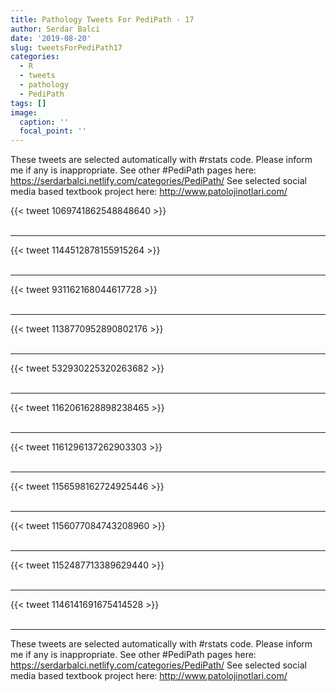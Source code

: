 ```yaml
---
title: Pathology Tweets For PediPath - 17
author: Serdar Balci
date: '2019-08-20'
slug: tweetsForPediPath17
categories:
  - R
  - tweets
  - pathology
  - PediPath
tags: []
image:
  caption: ''
  focal_point: ''
---
```



These tweets are selected automatically with #rstats code. Please inform me if any is inappropriate.
See other #PediPath pages here: https://serdarbalci.netlify.com/categories/PediPath/ 
See selected social media based textbook project here: http://www.patolojinotlari.com/

{{< tweet 1069741862548848640 >}}
<br>
<br>
<hr>
{{< tweet 1144512878155915264 >}}
<br>
<br>
<hr>
{{< tweet 931162168044617728 >}}
<br>
<br>
<hr>
{{< tweet 1138770952890802176 >}}
<br>
<br>
<hr>
{{< tweet 532930225320263682 >}}
<br>
<br>
<hr>
{{< tweet 1162061628898238465 >}}
<br>
<br>
<hr>
{{< tweet 1161296137262903303 >}}
<br>
<br>
<hr>
{{< tweet 1156598162724925446 >}}
<br>
<br>
<hr>
{{< tweet 1156077084743208960 >}}
<br>
<br>
<hr>
{{< tweet 1152487713389629440 >}}
<br>
<br>
<hr>
{{< tweet 1146141691675414528 >}}
<br>
<br>
<hr>


These tweets are selected automatically with #rstats code. Please inform me if any is inappropriate.
See other #PediPath pages here: https://serdarbalci.netlify.com/categories/PediPath/ 
See selected social media based textbook project here: http://www.patolojinotlari.com/
